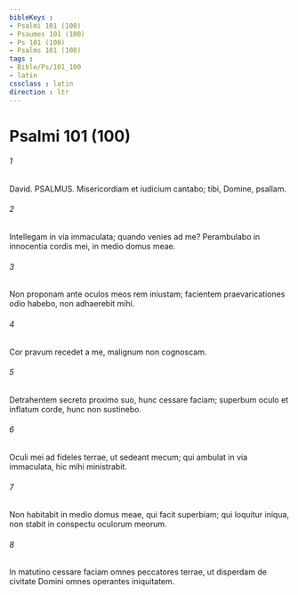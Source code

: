 ```yaml
---
bibleKeys : 
- Psalmi 101 (100)
- Psaumes 101 (100)
- Ps 101 (100)
- Psalms 101 (100)
tags : 
- Bible/Ps/101_100
- latin
cssclass : latin
direction : ltr
---
```


# Psalmi 101 (100)

###### 1
David. PSALMUS. Misericordiam et iudicium cantabo; tibi, Domine, psallam.
###### 2
Intellegam in via immaculata; quando venies ad me? Perambulabo in innocentia cordis mei, in medio domus meae.
###### 3
Non proponam ante oculos meos rem iniustam; facientem praevaricationes odio habebo, non adhaerebit mihi.
###### 4
Cor pravum recedet a me, malignum non cognoscam.
###### 5
Detrahentem secreto proximo suo, hunc cessare faciam; superbum oculo et inflatum corde, hunc non sustinebo.
###### 6
Oculi mei ad fideles terrae, ut sedeant mecum; qui ambulat in via immaculata, hic mihi ministrabit.
###### 7
Non habitabit in medio domus meae, qui facit superbiam; qui loquitur iniqua, non stabit in conspectu oculorum meorum.
###### 8
In matutino cessare faciam omnes peccatores terrae, ut disperdam de civitate Domini omnes operantes iniquitatem.
